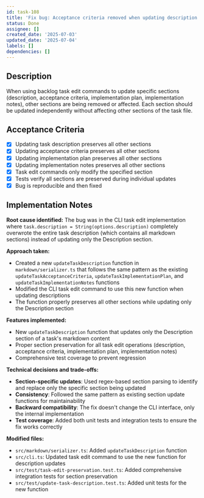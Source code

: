 ```yaml
---
id: task-108
title: 'Fix bug: Acceptance criteria removed when updating description'
status: Done
assignee: []
created_date: '2025-07-03'
updated_date: '2025-07-04'
labels: []
dependencies: []
---
```


## Description

When using backlog task edit commands to update specific sections (description, acceptance criteria, implementation plan, implementation notes), other sections are being removed or affected. Each section should be updated independently without affecting other sections of the task file.

## Acceptance Criteria

- [x] Updating task description preserves all other sections
- [x] Updating acceptance criteria preserves all other sections
- [x] Updating implementation plan preserves all other sections
- [x] Updating implementation notes preserves all other sections
- [x] Task edit commands only modify the specified section
- [x] Tests verify all sections are preserved during individual updates
- [x] Bug is reproducible and then fixed

## Implementation Notes

**Root cause identified:**
The bug was in the CLI task edit implementation where `task.description = String(options.description)` completely overwrote the entire task description (which contains all markdown sections) instead of updating only the Description section.

**Approach taken:**
- Created a new `updateTaskDescription` function in `markdown/serializer.ts` that follows the same pattern as the existing `updateTaskAcceptanceCriteria`, `updateTaskImplementationPlan`, and `updateTaskImplementationNotes` functions
- Modified the CLI task edit command to use this new function when updating descriptions
- The function properly preserves all other sections while updating only the Description section

**Features implemented:**
- New `updateTaskDescription` function that updates only the Description section of a task's markdown content
- Proper section preservation for all task edit operations (description, acceptance criteria, implementation plan, implementation notes)
- Comprehensive test coverage to prevent regression

**Technical decisions and trade-offs:**
- **Section-specific updates**: Used regex-based section parsing to identify and replace only the specific section being updated
- **Consistency**: Followed the same pattern as existing section update functions for maintainability
- **Backward compatibility**: The fix doesn't change the CLI interface, only the internal implementation
- **Test coverage**: Added both unit tests and integration tests to ensure the fix works correctly

**Modified files:**
- `src/markdown/serializer.ts`: Added `updateTaskDescription` function
- `src/cli.ts`: Updated task edit command to use the new function for description updates
- `src/test/task-edit-preservation.test.ts`: Added comprehensive integration tests for section preservation
- `src/test/update-task-description.test.ts`: Added unit tests for the new function
